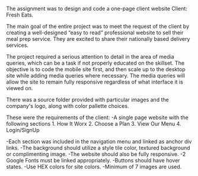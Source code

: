 The assignment was to design and code a one-page client website Client: Fresh Eats.

The main goal of the entire project was to meet the request of the client by creating a well-designed “easy to read” professional website to sell their meal prep service. They are excited to share their nationally based delivery services.

The project required a serious attention to detail in the area of media queries, which can be a task if not properly educated on the skillset. The objective is to code the mobile site first, and then scale up to the desktop site while adding media queries where necessary. The media queries will allow the site to remain fully responsive regardless of what interface it is viewed on.

There was a source folder provided with particular images and the company's logo, along with color pallette choices.

These were the requirements of the client: -A single page website with the following sections 1. How It Worx 2. Choose a Plan 3. View Our Menu 4. Login/SignUp

-Each section was included in the navigation menu and linked as anchor div links. -The background should utilize a style tile color, textured background or complimenting image. -The website should also be fully responsive. -2 Google Fonts must be linked appropriately. -Buttons should have hover states. -Use HEX colors for site colors. -Minimum of 7 images are used.
